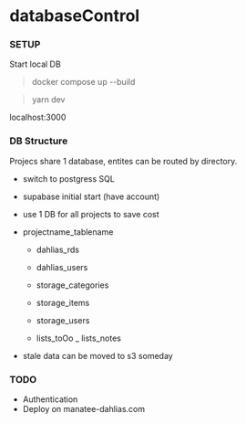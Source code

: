 # databaseControl


### SETUP

Start local DB
> docker compose up --build 

> yarn dev

localhost:3000


### DB Structure

Projecs share 1 database, entites can be routed by directory.

- switch to postgress SQL
- supabase initial start (have account)
- use 1 DB for all projects to save cost
- projectname_tablename
    - dahlias_rds
    - dahlias_users

    - storage_categories
    - storage_items
    - storage_users

    - lists_toOo
    _ lists_notes

- stale data can be moved to s3 someday



### TODO
- Authentication
- Deploy on manatee-dahlias.com